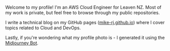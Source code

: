 Welcome to my profile! I'm an AWS Cloud Engineer for Leaven NZ. Most of my work is private, but feel free to browse through my public repositories. 

I write a technical blog on my GitHub pages ([mike-rj.github.io](https://mike-rj.github.io)) where I cover topics related to Cloud and DevOps.  

Lastly, if you're wondering what my profile photo is - I generated it using the [Midjourney Bot](https://www.midjourney.com). 
